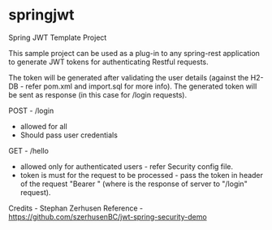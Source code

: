 # springjwt
Spring JWT Template Project

This sample project can be used as a plug-in to any spring-rest application to generate JWT tokens for authenticating Restful requests.

The token will be generated after validating the user details (against the H2-DB - refer pom.xml and import.sql for more info). The 
generated token will be sent as response (in this case for /login requests).


POST - /login
* allowed for all
* Should pass user credentials

GET - /hello
* allowed only for authenticated users - refer Security config file.
* token is must for the request to be processed - pass the token in header of the request "Bearer <token>" (where <token> is the response of server to "/login" request).


Credits - Stephan Zerhusen
Reference - https://github.com/szerhusenBC/jwt-spring-security-demo
